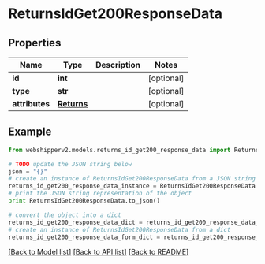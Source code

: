 # ReturnsIdGet200ResponseData


## Properties
Name | Type | Description | Notes
------------ | ------------- | ------------- | -------------
**id** | **int** |  | [optional] 
**type** | **str** |  | [optional] 
**attributes** | [**Returns**](Returns.md) |  | [optional] 

## Example

```python
from webshipperv2.models.returns_id_get200_response_data import ReturnsIdGet200ResponseData

# TODO update the JSON string below
json = "{}"
# create an instance of ReturnsIdGet200ResponseData from a JSON string
returns_id_get200_response_data_instance = ReturnsIdGet200ResponseData.from_json(json)
# print the JSON string representation of the object
print ReturnsIdGet200ResponseData.to_json()

# convert the object into a dict
returns_id_get200_response_data_dict = returns_id_get200_response_data_instance.to_dict()
# create an instance of ReturnsIdGet200ResponseData from a dict
returns_id_get200_response_data_form_dict = returns_id_get200_response_data.from_dict(returns_id_get200_response_data_dict)
```
[[Back to Model list]](../README.md#documentation-for-models) [[Back to API list]](../README.md#documentation-for-api-endpoints) [[Back to README]](../README.md)


